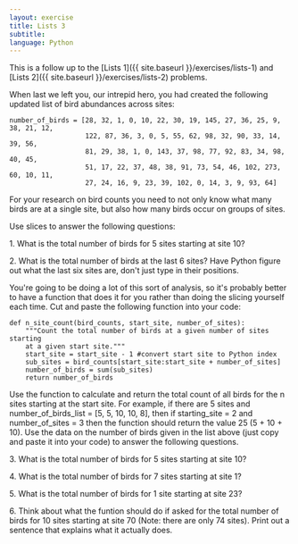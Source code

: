 ```yaml
---
layout: exercise
title: Lists 3
subtitle:
language: Python
---
```


This is a follow up to the [Lists 1]({{ site.baseurl }}/exercises/lists-1) and [Lists
2]({{ site.baseurl }}/exercises/lists-2) problems.

When last we left you, our intrepid hero, you had created the following
updated list of bird abundances across sites:

```
number_of_birds = [28, 32, 1, 0, 10, 22, 30, 19, 145, 27, 36, 25, 9, 38, 21, 12,
                   122, 87, 36, 3, 0, 5, 55, 62, 98, 32, 90, 33, 14, 39, 56,
                   81, 29, 38, 1, 0, 143, 37, 98, 77, 92, 83, 34, 98, 40, 45,
                   51, 17, 22, 37, 48, 38, 91, 73, 54, 46, 102, 273, 60, 10, 11,
                   27, 24, 16, 9, 23, 39, 102, 0, 14, 3, 9, 93, 64]
```

For your research on bird counts you need to not only know what many
birds are at a single site, but also how many birds occur on groups of
sites.

Use slices to answer the following questions:

​1. What is the total number of birds for 5 sites starting at site 10?

​2. What is the total number of birds at the last 6 sites? Have Python
figure out what the last six sites are, don't just type in their
positions.

You're going to be doing a lot of this sort of analysis, so it's
probably better to have a function that does it for you rather than
doing the slicing yourself each time. Cut and paste the following
function into your code:

```
def n_site_count(bird_counts, start_site, number_of_sites):
    """Count the total number of birds at a given number of sites starting
    at a given start site."""
    start_site = start_site - 1 #convert start site to Python index
    sub_sites = bird_counts[start_site:start_site + number_of_sites]
    number_of_birds = sum(sub_sites)
    return number_of_birds
```

Use the function to calculate and return the total count of all birds
for the n sites starting at the start site. For example, if there are 5
sites and number\_of\_birds\_list = [5, 5, 10, 10, 8], then if
starting\_site = 2 and number\_of\_sites = 3 then the function should
return the value 25 (5 + 10 + 10). Use the data on the number of birds
given in the list above (just copy and paste it into your code) to
answer the following questions.

​3. What is the total number of birds for 5 sites starting at site 10?

​4. What is the total number of birds for 7 sites starting at site 1?

​5. What is the total number of birds for 1 site starting at site 23?

​6. Think about what the funtion should do if asked for the total number
of birds for 10 sites starting at site 70 (Note: there are only 74
sites). Print out a sentence that explains what it actually does.
